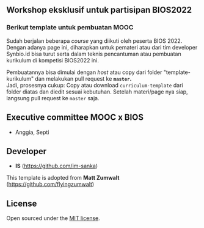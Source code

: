 ## Workshop eksklusif untuk partisipan BIOS2022

### Berikut template untuk pembuatan MOOC 

Sudah berjalan beberapa _course_ yang diikuti oleh peserta BIOS 2022.
Dengan adanya page ini, diharapkan untuk pemateri atau dari tim developer Synbio.id bisa turut serta dalam teknis pencantuman atau pembuatan kurikulum di kompetisi BIOS2022 ini.

Pembuatannya bisa dimulai dengan _host_ atau copy dari folder "template-kurikulum" dan melakukan pull request ke **`master`.**
<br> 
Jadi, prosesnya cukup:
Copy atau download `curriculum-template` dari folder diatas dan diedit sesuai kebutuhan.
Setelah materi/page nya siap, langsung pull request ke `master` saja.

## Executive committee MOOC x BIOS
- Anggia, Septi

## Developer
- **IS** (<https://github.com/im-sanka>)

This template is adopted from
**Matt Zumwalt** (<https://github.com/flyingzumwalt>)


## License

Open sourced under the [MIT license](LICENSE.md).
